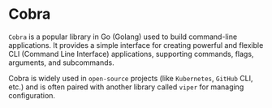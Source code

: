 # Cobra

`Cobra` is a popular library in Go (Golang) used to build command-line applications. It provides a simple interface for creating powerful and flexible CLI (Command Line Interface) applications, supporting commands, flags, arguments, and subcommands.

Cobra is widely used in `open-source` projects (like `Kubernetes`, `GitHub` CLI, etc.) and is often paired with another library called `viper` for managing configuration.
